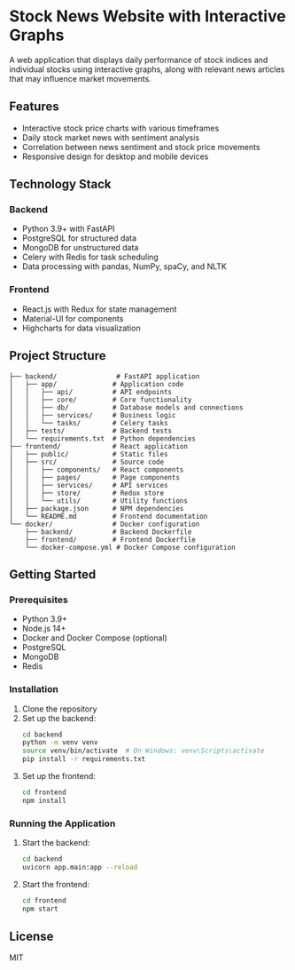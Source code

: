 # Stock News Website with Interactive Graphs

A web application that displays daily performance of stock indices and individual stocks using interactive graphs, along with relevant news articles that may influence market movements.

## Features

- Interactive stock price charts with various timeframes
- Daily stock market news with sentiment analysis
- Correlation between news sentiment and stock price movements
- Responsive design for desktop and mobile devices

## Technology Stack

### Backend
- Python 3.9+ with FastAPI
- PostgreSQL for structured data
- MongoDB for unstructured data
- Celery with Redis for task scheduling
- Data processing with pandas, NumPy, spaCy, and NLTK

### Frontend
- React.js with Redux for state management
- Material-UI for components
- Highcharts for data visualization

## Project Structure

```
├── backend/               # FastAPI application
│   ├── app/              # Application code
│   │   ├── api/          # API endpoints
│   │   ├── core/         # Core functionality
│   │   ├── db/           # Database models and connections
│   │   ├── services/     # Business logic
│   │   └── tasks/        # Celery tasks
│   ├── tests/            # Backend tests
│   └── requirements.txt  # Python dependencies
├── frontend/             # React application
│   ├── public/           # Static files
│   ├── src/              # Source code
│   │   ├── components/   # React components
│   │   ├── pages/        # Page components
│   │   ├── services/     # API services
│   │   ├── store/        # Redux store
│   │   └── utils/        # Utility functions
│   ├── package.json      # NPM dependencies
│   └── README.md         # Frontend documentation
└── docker/               # Docker configuration
    ├── backend/          # Backend Dockerfile
    ├── frontend/         # Frontend Dockerfile
    └── docker-compose.yml # Docker Compose configuration
```

## Getting Started

### Prerequisites

- Python 3.9+
- Node.js 14+
- Docker and Docker Compose (optional)
- PostgreSQL
- MongoDB
- Redis

### Installation

1. Clone the repository
2. Set up the backend:
   ```bash
   cd backend
   python -m venv venv
   source venv/bin/activate  # On Windows: venv\Scripts\activate
   pip install -r requirements.txt
   ```
3. Set up the frontend:
   ```bash
   cd frontend
   npm install
   ```

### Running the Application

1. Start the backend:
   ```bash
   cd backend
   uvicorn app.main:app --reload
   ```
2. Start the frontend:
   ```bash
   cd frontend
   npm start
   ```

## License

MIT